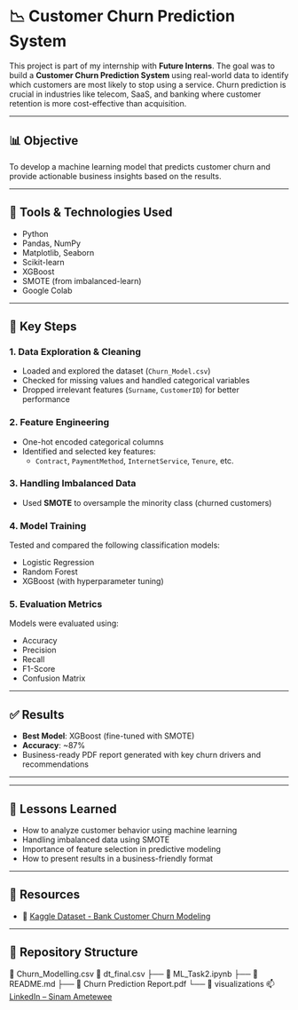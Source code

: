 # 📉 Customer Churn Prediction System

This project is part of my internship with **Future Interns**. The goal was to build a **Customer Churn Prediction System** using real-world data to identify which customers are most likely to stop using a service. Churn prediction is crucial in industries like telecom, SaaS, and banking where customer retention is more cost-effective than acquisition.

---

## 📊 Objective

To develop a machine learning model that predicts customer churn and provide actionable business insights based on the results.

---

## 🔧 Tools & Technologies Used

- Python
- Pandas, NumPy
- Matplotlib, Seaborn
- Scikit-learn
- XGBoost
- SMOTE (from imbalanced-learn)
- Google Colab

---

## 🧠 Key Steps

### 1. **Data Exploration & Cleaning**
- Loaded and explored the dataset (`Churn_Model.csv`)
- Checked for missing values and handled categorical variables
- Dropped irrelevant features (`Surname`, `CustomerID`) for better performance

### 2. **Feature Engineering**
- One-hot encoded categorical columns
- Identified and selected key features:
  - `Contract`, `PaymentMethod`, `InternetService`, `Tenure`, etc.

### 3. **Handling Imbalanced Data**
- Used **SMOTE** to oversample the minority class (churned customers)

### 4. **Model Training**
Tested and compared the following classification models:
- Logistic Regression
- Random Forest
- XGBoost (with hyperparameter tuning)

### 5. **Evaluation Metrics**
Models were evaluated using:
- Accuracy
- Precision
- Recall
- F1-Score
- Confusion Matrix

---

## ✅ Results

- **Best Model**: XGBoost (fine-tuned with SMOTE)
- **Accuracy**: ~87%
- Business-ready PDF report generated with key churn drivers and recommendations

---
---
## 🧠 Lessons Learned

- How to analyze customer behavior using machine learning
- Handling imbalanced data using SMOTE
- Importance of feature selection in predictive modeling
- How to present results in a business-friendly format
---
## 📎 Resources

- 🔗 [Kaggle Dataset - Bank Customer Churn Modeling](https://www.kaggle.com/datasets/barelydedicated/bank-customer-churn-modeling)

---


## 📁 Repository Structure

📄 Churn_Modelling.csv
📄 dt_final.csv
├── 📓 ML_Task2.ipynb
├── 📄 README.md
├── 📄 Churn Prediction Report.pdf
└── 📁 visualizations
📫 [LinkedIn – Sinam Ametewee](https://www.linkedin.com/in/sinam-ametewee-267a6b265/)  
